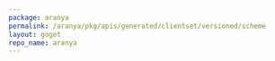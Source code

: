```yaml
---
package: aranya
permalink: /aranya/pkg/apis/generated/clientset/versioned/scheme
layout: goget
repo_name: aranya
---
```

